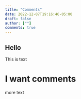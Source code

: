 ```yaml
---
title: "Comments"
date: 2022-12-07T19:16:46-05:00
draft: false
author: [""]
comments: true
---
```


## Hello

This is text

# I want comments

more text
